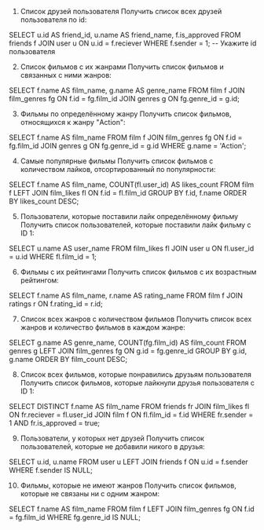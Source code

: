 1. Список друзей пользователя
Получить список всех друзей пользователя по id:

SELECT u.id AS friend_id, u.name AS friend_name, f.is_approved
FROM friends f
JOIN user u ON u.id = f.reciever
WHERE f.sender = 1; -- Укажите id пользователя

2. Список фильмов с их жанрами
Получить список фильмов и связанных с ними жанров:

SELECT f.name AS film_name, g.name AS genre_name
FROM film f
JOIN film_genres fg ON f.id = fg.film_id
JOIN genres g ON fg.genre_id = g.id;

3. Фильмы по определённому жанру
Получить список фильмов, относящихся к жанру "Action":

SELECT f.name AS film_name
FROM film f
JOIN film_genres fg ON f.id = fg.film_id
JOIN genres g ON fg.genre_id = g.id
WHERE g.name = 'Action';

4. Самые популярные фильмы
Получить список фильмов с количеством лайков, отсортированный по популярности:

SELECT f.name AS film_name, COUNT(fl.user_id) AS likes_count
FROM film f
LEFT JOIN film_likes fl ON f.id = fl.film_id
GROUP BY f.id, f.name
ORDER BY likes_count DESC;

5. Пользователи, которые поставили лайк определённому фильму
Получить список пользователей, которые поставили лайк фильму с ID 1:

SELECT u.name AS user_name
FROM film_likes fl
JOIN user u ON fl.user_id = u.id
WHERE fl.film_id = 1;

6. Фильмы с их рейтингами
Получить список фильмов с их возрастным рейтингом:

SELECT f.name AS film_name, r.name AS rating_name
FROM film f
JOIN ratings r ON f.rating_id = r.id;

7. Список всех жанров с количеством фильмов
Получить список всех жанров и количество фильмов в каждом жанре:

SELECT g.name AS genre_name, COUNT(fg.film_id) AS film_count
FROM genres g
LEFT JOIN film_genres fg ON g.id = fg.genre_id
GROUP BY g.id, g.name
ORDER BY film_count DESC;

8. Список всех фильмов, которые понравились друзьям пользователя
Получить список фильмов, которые лайкнули друзья пользователя с ID 1:

SELECT DISTINCT f.name AS film_name
FROM friends fr
JOIN film_likes fl ON fr.reciever = fl.user_id
JOIN film f ON fl.film_id = f.id
WHERE fr.sender = 1 AND fr.is_approved = true;

9. Пользователи, у которых нет друзей
Получить список пользователей, которые не добавили никого в друзья:

SELECT u.id, u.name
FROM user u
LEFT JOIN friends f ON u.id = f.sender
WHERE f.sender IS NULL;

10. Фильмы, которые не имеют жанров
Получить список фильмов, которые не связаны ни с одним жанром:

SELECT f.name AS film_name
FROM film f
LEFT JOIN film_genres fg ON f.id = fg.film_id
WHERE fg.genre_id IS NULL;
